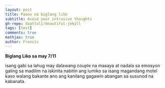 ```yaml
---
layout: post
title: Paano na biglang liko
subtitle: Avoid your intrusive thoughts
gh-repo: daattali/beautiful-jekyll
tags: [test]
comments: true
mathjax: true
author: Francis
---
```


**Biglang Liko sa may 7/11**

isang gabi sa lahug may dalawang couple na masaya at nadala sa emosyon galing sa madilim na iskinita nabitin ang lumiko sa isang magandang motel kaso walang bakante ano ang kanilang gagawin abangan sa susunod na kabanata.
